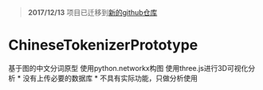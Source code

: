 > **2017/12/13** 项目已迁移到[新的github仓库](https://github.com/NJUSE17/ChineseTokenizerPrototype)

# ChineseTokenizerPrototype
基于图的中文分词原型 使用python.networkx构图 使用three.js进行3D可视化分析 * 没有上传必要的数据库 * 不具有实际功能，只做分析使用
